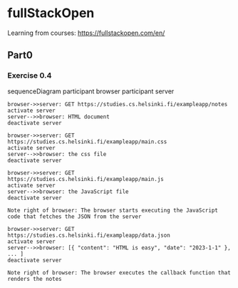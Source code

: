 # fullStackOpen
Learning from courses: https://fullstackopen.com/en/

## Part0

### Exercise 0.4
sequenceDiagram
    participant browser
    participant server
    
    browser->>server: GET https://studies.cs.helsinki.fi/exampleapp/notes
    activate server
    server-->>browser: HTML document
    deactivate server
    
    browser->>server: GET https://studies.cs.helsinki.fi/exampleapp/main.css
    activate server
    server-->>browser: the css file
    deactivate server
    
    browser->>server: GET https://studies.cs.helsinki.fi/exampleapp/main.js
    activate server
    server-->>browser: the JavaScript file
    deactivate server
    
    Note right of browser: The browser starts executing the JavaScript code that fetches the JSON from the server
    
    browser->>server: GET https://studies.cs.helsinki.fi/exampleapp/data.json
    activate server
    server-->>browser: [{ "content": "HTML is easy", "date": "2023-1-1" }, ... ]
    deactivate server    

    Note right of browser: The browser executes the callback function that renders the notes 
